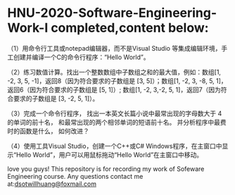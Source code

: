 # HNU-2020-Software-Engineering-Work-I completed,content below:
（1）用命令行工具或notepad编辑器，而不是Visual Studio 等集成编辑环境，手工创建并编译一个C的命令行程序：“Hello World”。

（2）练习数值计算。找出一个整数数组中子数组之和的最大值，例如：数组[1, -2, 3, 5, -1]，返回8（因为符合要求的子数组是 [3, 5]）；数组[1, -2, 3, -8, 5, 1]，返回6（因为符合要求的子数组是 [5, 1]）; 数组[1, -2, 3,-2, 5, 1]，返回7（因为符合要求的子数组是 [3, -2, 5, 1]）。

（3）完成一个命令行程序， 找出一本英文长篇小说中最常出现的字母数大于 4 的单词的前十名， 和最常出现的两个相邻单词的短语前十名。 并分析程序中最费时的函数是什么， 如何改进？

（4）使用工具Visual Studio，创建一个C++或C# Windows程序，在主窗口中显示“Hello World”，用户可以用鼠标拖动“Hello World”在主窗口中移动。



love you guys!
This repository is for recording my work of Sofeware Engineering course.
Any questions contact me at:dsotwillhuang@foxmail.com
